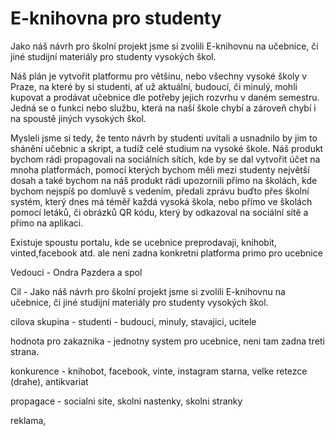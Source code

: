
<h1>E-knihovna pro studenty</h1>

Jako náš návrh pro školní projekt jsme si zvolili E-knihovnu na učebnice, či jiné studijní
materiály pro studenty vysokých škol. 

Náš plán je vytvořit platformu pro většinu, nebo
všechny vysoké školy v Praze, na které by si studenti, ať už aktuální, budoucí, či minulý,
mohli kupovat a prodávat učebnice dle potřeby jejich rozvrhu v daném semestru. 
Jedná se o funkci nebo službu, která na naší škole chybí a zároveň chybí i na spoustě jiných vysokých
škol. 

Mysleli jsme si tedy, že tento návrh by studenti uvítali a usnadnilo by jim to shánění
učebnic a skript, a tudíž celé studium na vysoké škole. 
Náš produkt bychom rádi propagovali
na sociálních sítích, kde by se dal vytvořit účet na mnoha platformách, pomocí kterých
bychom měli mezi studenty největší dosah a také bychom na náš produkt rádi upozornili
přímo na školách, kde bychom nejspíš po domluvě s vedením, předali zprávu buďto přes
školní systém, který dnes má téměř každá vysoká škola, nebo přímo ve školách pomocí
letáků, či obrázků QR kódu, který by odkazoval na sociální sítě a přímo na aplikaci.

Existuje spoustu portalu, kde se ucebnice preprodavaji, knihobit, vinted,facebook atd. ale neni zadna konkretni platforma primo pro ucebnice

Vedouci - Ondra Pazdera
a spol

Cil - Jako náš návrh pro školní projekt jsme si zvolili E-knihovnu na učebnice, či jiné studijní
materiály pro studenty vysokých škol. 

cilova skupina - studenti - budouci, minuly, stavajici, ucitele 

hodnota pro zakaznika - jednotny system pro ucebnice, neni tam zadna treti strana.

konkurence - knihobot, facebook, vinte, instagram starna, velke retezce (drahe), antikvariat 

propagace - socialni site, skolni nastenky, skolni stranky

reklama, 

